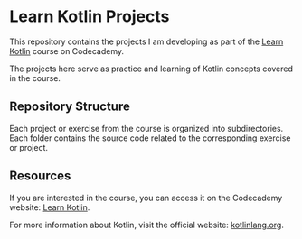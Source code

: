# Learn Kotlin Projects

This repository contains the projects I am developing as part of the [Learn Kotlin](https://www.codecademy.com/enrolled/courses/learn-kotlin) course on Codecademy.

The projects here serve as practice and learning of Kotlin concepts covered in the course.

## Repository Structure

Each project or exercise from the course is organized into subdirectories. Each folder contains the source code related to the corresponding exercise or project.

## Resources

If you are interested in the course, you can access it on the Codecademy website: [Learn Kotlin](https://www.codecademy.com/enrolled/courses/learn-kotlin).

For more information about Kotlin, visit the official website: [kotlinlang.org](https://kotlinlang.org/).
